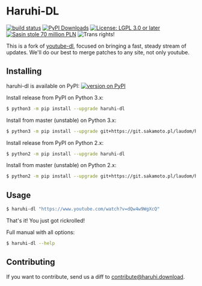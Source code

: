 # Haruhi-DL

[![build status](https://img.shields.io/gitlab/pipeline/laudom/haruhi-dl/master?gitlab_url=https%3A%2F%2Fgit.sakamoto.pl&style=flat-square)](https://git.sakamoto.pl/laudom/haruhi-dl/-/pipelines)
[![PyPI Downloads](https://img.shields.io/pypi/dm/haruhi-dl?style=flat-square)](https://pypi.org/project/haruhi-dl/)
[![License: LGPL 3.0 or later](https://img.shields.io/pypi/l/haruhi-dl?style=flat-square)](https://git.sakamoto.pl/laudom/haruhi-dl/-/blob/master/README.md)
[![Sasin stole 70 million PLN](https://img.shields.io/badge/Sasin-stole%2070%20million%20PLN-orange?style=flat-square)](https://www.planeta.pl/Wiadomosci/Polityka/Ile-kosztowaly-karty-wyborcze-Sasin-do-wiezienia-Wybory-odwolane)
![Trans rights!](https://img.shields.io/badge/Trans-rights!-5BCEFA?style=flat-square)

This is a fork of [youtube-dl](https://yt-dl.org/), focused on bringing a fast, steady stream of updates. We'll do our best to merge patches to any site, not only youtube.

## Installing

haruhi-dl is available on PyPI: [![version on PyPI](https://img.shields.io/pypi/v/haruhi-dl?style=flat-square)](https://pypi.org/project/haruhi-dl/)

Install release from PyPI on Python 3.x:
```sh
$ python3 -m pip install --upgrade haruhi-dl
```
Install from master (unstable) on Python 3.x:
```sh
$ python3 -m pip install --upgrade git+https://git.sakamoto.pl/laudom/haruhi-dl.git
```

Install release from PyPI on Python 2.x:
```sh
$ python2 -m pip install --upgrade haruhi-dl
```
Install from master (unstable) on Python 2.x:
```sh
$ python2 -m pip install --upgrade git+https://git.sakamoto.pl/laudom/haruhi-dl.git
```

## Usage

```sh
$ haruhi-dl "https://www.youtube.com/watch?v=dQw4w9WgXcQ"
```
That's it! You just got rickrolled!

Full manual with all options:
```sh
$ haruhi-dl --help
```
## Contributing

If you want to contribute, send us a diff to <contribute@haruhi.download>.
